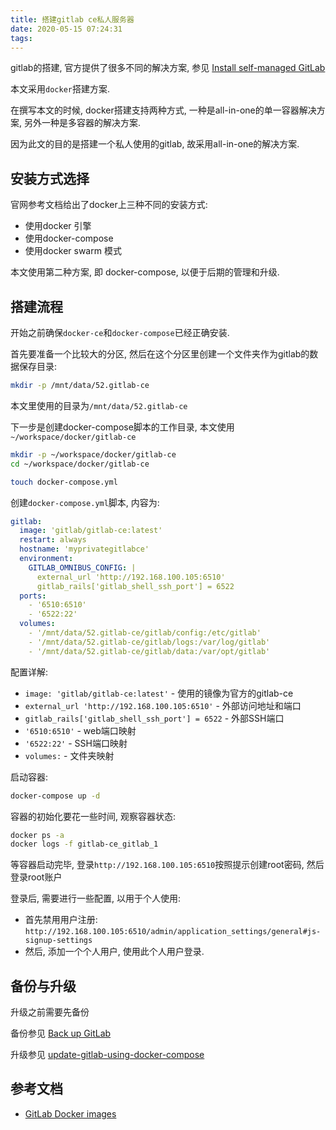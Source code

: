 ```yaml
---
title: 搭建gitlab ce私人服务器
date: 2020-05-15 07:24:31
tags:
---
```


gitlab的搭建, 官方提供了很多不同的解决方案, 参见 [Install self-managed GitLab](https://about.gitlab.com/install/)

本文采用`docker`搭建方案.

在撰写本文的时候, docker搭建支持两种方式, 一种是all-in-one的单一容器解决方案, 另外一种是多容器的解决方案.

因为此文的目的是搭建一个私人使用的gitlab, 故采用all-in-one的解决方案.

## 安装方式选择

官网参考文档给出了docker上三种不同的安装方式:

- 使用docker 引擎
- 使用docker-compose
- 使用docker swarm 模式

本文使用第二种方案, 即 docker-compose, 以便于后期的管理和升级.

## 搭建流程

开始之前确保`docker-ce`和`docker-compose`已经正确安装.

首先要准备一个比较大的分区, 然后在这个分区里创建一个文件夹作为gitlab的数据保存目录:

```bash
mkdir -p /mnt/data/52.gitlab-ce
```

本文里使用的目录为`/mnt/data/52.gitlab-ce`

下一步是创建docker-compose脚本的工作目录, 本文使用`~/workspace/docker/gitlab-ce`

```bash
mkdir -p ~/workspace/docker/gitlab-ce
cd ~/workspace/docker/gitlab-ce

touch docker-compose.yml
```

创建`docker-compose.yml`脚本, 内容为:

```yaml
gitlab:
  image: 'gitlab/gitlab-ce:latest'
  restart: always
  hostname: 'myprivategitlabce'
  environment:
    GITLAB_OMNIBUS_CONFIG: |
      external_url 'http://192.168.100.105:6510'
      gitlab_rails['gitlab_shell_ssh_port'] = 6522
  ports:
    - '6510:6510'
    - '6522:22'
  volumes:
    - '/mnt/data/52.gitlab-ce/gitlab/config:/etc/gitlab'
    - '/mnt/data/52.gitlab-ce/gitlab/logs:/var/log/gitlab'
    - '/mnt/data/52.gitlab-ce/gitlab/data:/var/opt/gitlab'
```

配置详解:

- `image: 'gitlab/gitlab-ce:latest'` - 使用的镜像为官方的gitlab-ce
- `external_url 'http://192.168.100.105:6510'` - 外部访问地址和端口
- `gitlab_rails['gitlab_shell_ssh_port'] = 6522` - 外部SSH端口
- `'6510:6510'` - web端口映射
- `'6522:22'` - SSH端口映射
- `volumes:` - 文件夹映射

启动容器:

```bash
docker-compose up -d
```

容器的初始化要花一些时间, 观察容器状态:

```bash
docker ps -a
docker logs -f gitlab-ce_gitlab_1
```

等容器启动完毕, 登录`http://192.168.100.105:6510`按照提示创建root密码, 然后登录root账户

登录后, 需要进行一些配置, 以用于个人使用:

- 首先禁用用户注册: `http://192.168.100.105:6510/admin/application_settings/general#js-signup-settings`
- 然后, 添加一个个人用户, 使用此个人用户登录.

## 备份与升级

升级之前需要先备份

备份参见 [Back up GitLab](https://docs.gitlab.com/omnibus/docker/#back-up-gitlab)

升级参见 [update-gitlab-using-docker-compose](https://docs.gitlab.com/omnibus/docker/#update-gitlab-using-docker-compose)

## 参考文档

- [GitLab Docker images](https://docs.gitlab.com/omnibus/docker/)
